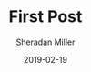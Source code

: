 ---
author: "Sheradan Miller"
date: 2019-02-19
title: First Post
draft: false
image: "pics/cool.jpg"
tags: ["Project"]
categories: ["aboutme"]
---